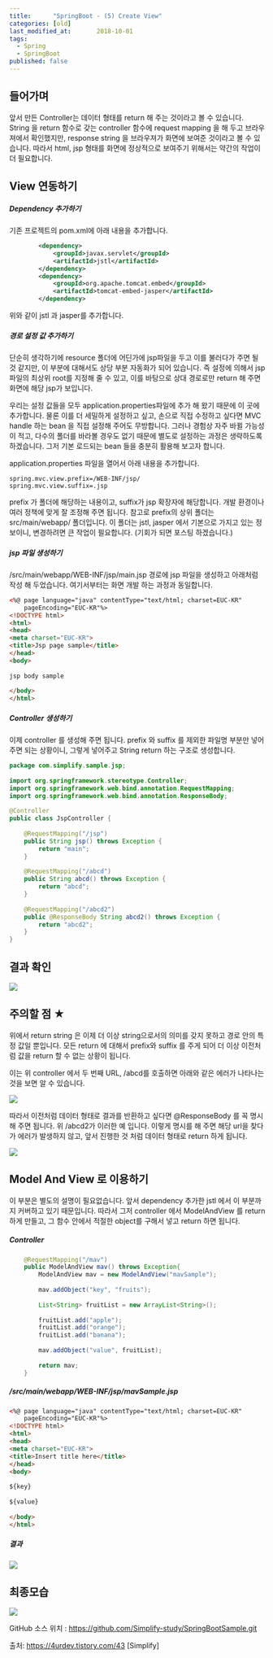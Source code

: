 ```yaml
---
title:      "SpringBoot - (5) Create View"
categories: [old]
last_modified_at:       2018-10-01
tags:
  - Spring
  - SpringBoot
published: false
---
```


## 들어가며

앞서 만든 Controller는 데이터 형태를 return 해 주는 것이라고 볼 수 있습니다. String 을 return 함수로 갖는 controller 함수에 request mapping 을 해 두고 브라우져에서 확인했지만, response string 을 브라우져가 화면에 보여준 것이라고 볼 수 있습니다. 따라서 html, jsp 형태를 화면에 정상적으로 보여주기 위해서는 약간의 작업이 더 필요합니다. 

## View 연동하기

##### Dependency 추가하기


기존 프로젝트의 pom.xml에 아래 내용을 추가합니다. 

```xml
        <dependency>
            <groupId>javax.servlet</groupId>
            <artifactId>jstl</artifactId>
        </dependency>
        <dependency>
            <groupId>org.apache.tomcat.embed</groupId>
            <artifactId>tomcat-embed-jasper</artifactId>
        </dependency>
```

위와 같이 jstl 과 jasper를 추가합니다. 

##### 경로 설정 값 추가하기

단순히 생각하기에 resource 폴더에 어딘가에 jsp파일을 두고 이를 불러다가 주면 될 것 같지만, 이 부분에 대해서도 상당 부분 자동화가 되어 있습니다. 즉 설정에 의해서 jsp 파일의 최상위 root를 지정해 줄 수 있고, 이를 바탕으로 상대 경로로만 return 해 주면 화면에 해당 jsp가 보입니다. 

우리는 설정 값들을 모두 application.properties파일에 추가 해 왔기 때문에 이 곳에 추가합니다. 물론 이를 더 세밀하게 설정하고 싶고, 손으로 직접 수정하고 싶다면 MVC handle 하는 bean 을 직접 설정해 주어도 무방합니다. 그러나 경험상 자주 바뀔 가능성이 적고, 다수의 폴더를 바라볼 경우도 없기 때문에 별도로 설정하는 과정은 생략하도록 하겠습니다. 그저 기본 로드되는 bean 들을 충분히 활용해 보고자 합니다. 


application.properties 파일을 열어서 아래 내용을 추가합니다. 

```properties
spring.mvc.view.prefix=/WEB-INF/jsp/
spring.mvc.view.suffix=.jsp
```

prefix 가 폴더에 해당하는 내용이고, suffix가 jsp 확장자에 해당합니다. 개발 환경이나 여러 정책에 맞게 잘 조정해 주면 됩니다. 참고로 prefix의 상위 폴더는 src/main/webapp/ 폴더입니다. 이 폴더는 jstl, jasper 에서 기본으로 가지고 있는 정보이니, 변경하려면 큰 작업이 필요합니다. (기회가 되면 포스팅 하겠습니다.)

##### jsp 파일 생성하기

/src/main/webapp/WEB-INF/jsp/main.jsp 경로에 jsp 파일을 생성하고 아래처럼 작성 해 두었습니다. 여기서부터는 화면 개발 하는 과정과 동일합니다. 

```html
<%@ page language="java" contentType="text/html; charset=EUC-KR"
    pageEncoding="EUC-KR"%>
<!DOCTYPE html>
<html>
<head>
<meta charset="EUC-KR">
<title>Jsp page sample</title>
</head>
<body>
 
jsp body sample
 
</body>
</html>
```

##### Controller 생성하기

이제 controller 를 생성해 주면 됩니다. prefix 와 suffix 를 제외한 파일명 부분만 넣어주면 되는 상황이니, 그렇게 넣어주고 String return 하는 구조로 생성합니다. 

```java
package com.simplify.sample.jsp;
 
import org.springframework.stereotype.Controller;
import org.springframework.web.bind.annotation.RequestMapping;
import org.springframework.web.bind.annotation.ResponseBody;
 
@Controller
public class JspController {
 
    @RequestMapping("/jsp")
    public String jsp() throws Exception {
        return "main";
    }
    
    @RequestMapping("/abcd")
    public String abcd() throws Exception {
        return "abcd";
    }
    
    @RequestMapping("/abcd2")
    public @ResponseBody String abcd2() throws Exception {
        return "abcd2";
    }
}
```
## 결과 확인

![](/assets/images/posts/old/img/post/2018-10-01-spring-boot-05-model-and-view/spring-boot-05-model-and-view-00001.png)

## 주의할 점 ★

위에서 return string 은 이제 더 이상 string으로서의 의미를 갖지 못하고 경로 안의 특정 값일 뿐입니다. 모든 return 에 대해서 prefix와 suffix 를 주게 되어 더 이상 이전처럼 값을 return 할 수 없는 상황이 됩니다. 

이는 위 controller 에서 두 번째 URL, /abcd를 호출하면 아래와 같은 에러가 나타나는 것을 보면 알 수 있습니다. 

![](/assets/images/posts/old/img/post/2018-10-01-spring-boot-05-model-and-view/spring-boot-05-model-and-view-00002.png)

따라서 이전처럼 데이터 형태로 결과를 반환하고 싶다면 @ResponseBody 를 꼭 명시해 주면 됩니다. 위 /abcd2가 이러한 예 입니다. 이렇게 명시를 해 주면 해당 url을 찾다가 에러가 발생하지 않고, 앞서 진행한 것 처럼 데이터 형태로 return 하게 됩니다. 

![](/assets/images/posts/old/img/post/2018-10-01-spring-boot-05-model-and-view/spring-boot-05-model-and-view-00003.png)



## Model And View 로 이용하기

이 부분은 별도의 설명이 필요없습니다. 앞서 dependency 추가한 jstl 에서 이 부분까지 커버하고 있기 때문입니다. 따라서 그저 controller 에서 ModelAndView 를 return 하게 만들고, 그 함수 안에서 적절한 object를 구해서 넣고 return 하면 됩니다. 

##### Controller

```java
    @RequestMapping("/mav")
    public ModelAndView mav() throws Exception{
        ModelAndView mav = new ModelAndView("mavSample");
        
        mav.addObject("key", "fruits");
        
        List<String> fruitList = new ArrayList<String>();
        
        fruitList.add("apple");
        fruitList.add("orange");
        fruitList.add("banana");
         
        mav.addObject("value", fruitList);
        
        return mav;
    }
```

##### /src/main/webapp/WEB-INF/jsp/mavSample.jsp

```html
<%@ page language="java" contentType="text/html; charset=EUC-KR"
    pageEncoding="EUC-KR"%>
<!DOCTYPE html>
<html>
<head>
<meta charset="EUC-KR">
<title>Insert title here</title>
</head>
<body>
 
${key}
 
${value}
 
</body>
</html>
```

##### 결과

![](/assets/images/posts/old/img/post/2018-10-01-spring-boot-05-model-and-view/spring-boot-05-model-and-view-00004.png)


## 최종모습

![](/assets/images/posts/old/img/post/2018-10-01-spring-boot-05-model-and-view/spring-boot-05-model-and-view-00005.png)


GitHub 소스 위치 : https://github.com/Simplify-study/SpringBootSample.git

출처: https://4urdev.tistory.com/43 [Simplify]
